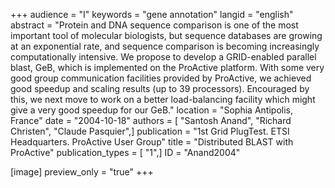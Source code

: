 +++
audience = "I"
keywords = "gene annotation"
langid = "english"
abstract = "Protein and DNA sequence comparison is one of the most important tool of molecular biologists, but sequence databases are growing at an exponential rate, and sequence comparison is becoming increasingly computationally intensive. We propose to develop a GRID-enabled parallel blast, GeB, which is implemented on the ProActive platform. With some very good group communication facilities provided by ProActive, we achieved good speedup and scaling results (up to 39 processors). Encouraged by this, we next move to work on a better load-balancing facility which might give a very good speedup for our GeB."
location = "Sophia Antipolis, France"
date = "2004-10-18"
authors = [ "Santosh Anand", "Richard Christen", "Claude Pasquier",]
publication = "1st Grid PlugTest. ETSI Headquarters. ProActive User Group"
title = "Distributed BLAST with ProActive"
publication_types = [ "1",]
ID = "Anand2004"

[image]
preview_only = "true"
+++

